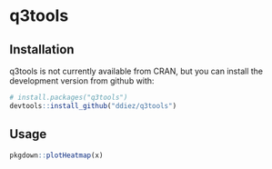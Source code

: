 # q3tools

## Installation

q3tools is not currently available from CRAN, but you can install the development version from github with:

```R
# install.packages("q3tools")
devtools::install_github("ddiez/q3tools")
```

## Usage

```R
pkgdown::plotHeatmap(x)
```
